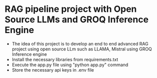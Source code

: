 # RAG pipeline project with Open Source LLMs and GROQ Inference Engine

- The idea of this project is to develop an end to end advanced RAG project using open source LLm such as LLAMA, Mistral using GROQ Inference engine
- Install the necessary libraries from requirements.txt
- Execute the app.py file using "python app.py" command
- Store the necessary api keys in .env file
